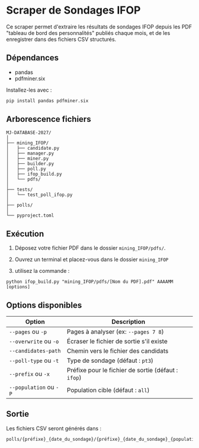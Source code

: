 # Scraper de Sondages IFOP

Ce scraper permet d'extraire les résultats de sondages IFOP depuis les PDF "tableau de bord des personnalités" publiés chaque mois, et de les enregistrer dans des fichiers CSV structurés.

## Dépendances

- pandas
- pdfminer.six

Installez-les avec :
```bash
pip install pandas pdfminer.six
```
## Arborescence fichiers
 ```
MJ-DATABASE-2027/
│
├── mining_IFOP/
│   ├── candidate.py
│   ├── manager.py
│   ├── miner.py
│   ├── builder.py
│   ├── poll.py
│   ├── ifop_build.py
│   └── pdfs/
│
├── tests/
│   └── test_poll_ifop.py
│
├── polls/
│
└── pyproject.toml
```

## Exécution

1. Déposez votre fichier PDF dans le dossier `mining_IFOP/pdfs/`.

2. Ouvrez un terminal et placez-vous dans le dossier `mining_IFOP`

3. utilisez la commande : 

```
python ifop_build.py "mining_IFOP/pdfs/[Nom du PDF].pdf" AAAAMM [options]
```

## Options disponibles

| Option                  | Description                                         |
|-------------------------|--------------------------------------------------   |
| `--pages` ou `-p`       | Pages à analyser (ex: `--pages 7 8`)                |
| `--overwrite` ou `-o`   | Écraser le fichier de sortie s'il existe            |
| `--candidates-path`     | Chemin vers le fichier des candidats                |
| `--poll-type` ou `-t`   | Type de sondage (défaut : `pt3`)                    |
| `--prefix` ou `-x`      | Préfixe pour le fichier de sortie (défaut : `ifop`) |
| `--population` ou `-P`  | Population cible (défaut : `all`)                   |



## Sortie
Les fichiers CSV seront générés dans :

```
polls/{préfixe}_{date_du_sondage}/{préfixe}_{date_du_sondage}_{population}.csv
```
